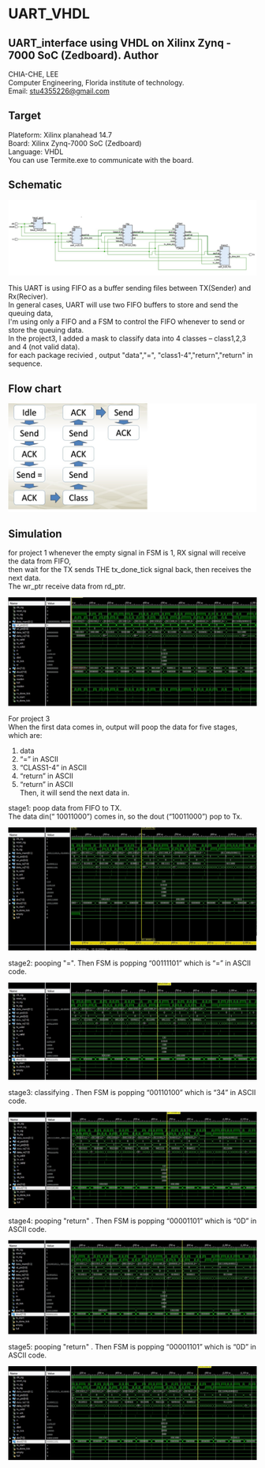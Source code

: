 # UART_VHDL
UART_interface using VHDL on Xilinx Zynq - 7000 SoC (Zedboard). 
Author    
-------------
CHIA-CHE, LEE   
Computer Engineering, Florida institute of technology.   
Email: stu4355226@gmail.com    
    
Target   
-------------
Plateform: Xilinx planahead 14.7   
Board: Xilinx Zynq-7000 SoC (Zedboard)    
Language: VHDL   
You can use Termite.exe to communicate with the board.
    
Schematic
-------------
![Schematic](/Images/schmatic.jpg)

This UART is using FIFO as a buffer sending files between TX(Sender) and Rx(Reciver).    
In general cases, UART will use two FIFO buffers to store and send the queuing data,    
I'm using only a FIFO and a FSM to control the FIFO whenever to send or store the queuing data.    
In the project3, I added a mask to classify data into 4 classes – class1,2,3 and 4 (not valid data).    
for each package recivied , output  "data","=", "class1-4","return","return" in sequence.    
     
Flow chart
-------------
![flow_chart](/Images/flow_chart.jpg)
    
Simulation
-------------
for project 1
whenever the empty signal in FSM is 1, RX signal will receive the data from FIFO,  
then wait for the TX sends THE tx_done_tick signal back, then receives the next data.   
The wr_ptr receive data from rd_ptr.

![Simulation](/Images/project1.jpg)


For project 3    
When the first data comes in, output will poop the data for five stages, which are:   
1. data    
2. “=” in ASCII    
3. “CLASS1-4” in ASCII    
4. “return” in ASCII    
5. “return” in ASCII    
Then, it will send the next data in.    

stage1: poop data from FIFO to TX.    
The data din(“ 10011000”) comes in, so the dout (“10011000”) pop to Tx.     
     
![Simulation](/Images/project3_1.jpg)
    
stage2: pooping "=". Then FSM is popping “00111101” which is “=” in ASCII code.
    
![Simulation](/Images/project3_2.jpg)
   
stage3: classifying . Then FSM is popping “00110100” which is “34” in ASCII code.
    
![Simulation](/Images/project3_3.jpg)
   
stage4: pooping "return" . Then FSM is popping “00001101” which is “0D” in ASCII code.
    
![Simulation](/Images/project3_4.jpg)
   
stage5: pooping "return" . Then FSM is popping “00001101” which is “0D” in ASCII code.
    
![Simulation](/Images/project3_5.jpg)
